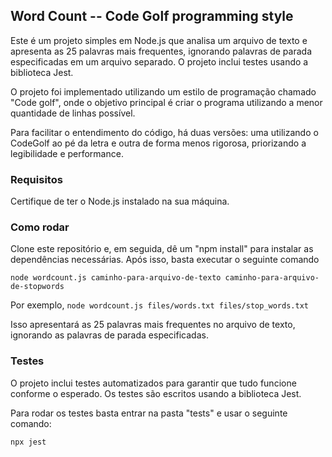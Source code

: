 ## Word Count -- Code Golf programming style

Este é um projeto simples em Node.js que analisa um arquivo de texto e apresenta as 25 palavras mais frequentes, ignorando palavras de parada especificadas em um arquivo separado. O projeto inclui testes usando a biblioteca Jest.

O projeto foi implementado utilizando um estilo de programação chamado "Code golf", onde o objetivo principal é criar o programa utilizando a menor quantidade de linhas possível. 

Para facilitar o entendimento do código, há duas versões: uma utilizando o CodeGolf ao pé da letra e outra de forma menos rigorosa, priorizando a legibilidade e performance.

### Requisitos

Certifique de ter o Node.js instalado na sua máquina.

### Como rodar

Clone este repositório e, em seguida, dê um "npm install" para instalar as dependências necessárias. Após isso, basta executar o seguinte comando

```node wordcount.js caminho-para-arquivo-de-texto caminho-para-arquivo-de-stopwords```

Por exemplo, ```node wordcount.js files/words.txt files/stop_words.txt```

Isso apresentará as 25 palavras mais frequentes no arquivo de texto, ignorando as palavras de parada especificadas.

### Testes

O projeto inclui testes automatizados para garantir que tudo funcione conforme o esperado. Os testes são escritos usando a biblioteca Jest.

Para rodar os testes basta entrar na pasta "tests" e usar o seguinte comando:

```npx jest```

